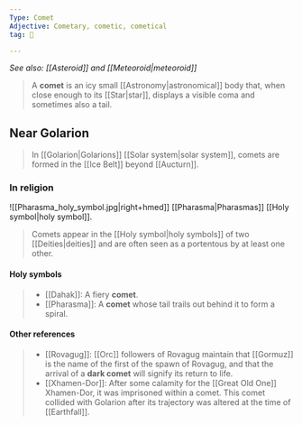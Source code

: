 ```yaml
---
Type: Comet
Adjective: Cometary, cometic, cometical
tag: 🌌

---
```


*See also: [[Asteroid]] and [[Meteoroid|meteoroid]]*
> A **comet** is an icy small [[Astronomy|astronomical]] body that, when close enough to its [[Star|star]], displays a visible coma and sometimes also a tail.



## Near Golarion

> In [[Golarion|Golarions]] [[Solar system|solar system]], comets are formed in the [[Ice Belt]] beyond [[Aucturn]].


### In religion

![[Pharasma_holy_symbol.jpg|right+hmed]] 
 [[Pharasma|Pharasmas]] [[Holy symbol|holy symbol]].
> Comets appear in the [[Holy symbol|holy symbols]] of two [[Deities|deities]] and are often seen as a portentous by at least one other.


#### Holy symbols

> - [[Dahak]]: A fiery **comet**.
> - [[Pharasma]]: A **comet** whose tail trails out behind it to form a spiral.

#### Other references

> - [[Rovagug]]: [[Orc]] followers of Rovagug maintain that [[Gormuz]] is the name of the first of the spawn of Rovagug, and that the arrival of a **dark comet** will signify its return to life.
> - [[Xhamen-Dor]]: After some calamity for the [[Great Old One]] Xhamen-Dor, it was imprisoned within a comet. This comet collided with Golarion after its trajectory was altered at the time of [[Earthfall]].







